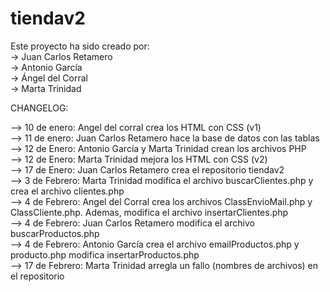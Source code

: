 # tiendav2
Este proyecto ha sido creado por:  
-> Juan Carlos Retamero  
-> Antonio García  
-> Ángel del Corral  
-> Marta Trinidad   

CHANGELOG:  
  
--> 10 de enero: Angel del corral crea los HTML con CSS (v1)  
--> 11 de enero: Juan Carlos Retamero hace la base de datos con las tablas  
--> 12 de Enero: Antonio García y Marta Trinidad crean los archivos PHP  
--> 12 de Enero: Marta Trinidad mejora los HTML con CSS (v2)  
--> 17 de Enero: Juan Carlos Retamero crea el repositorio tiendav2  
--> 3 de Febrero: Marta Trinidad modifica el archivo buscarClientes.php y crea el archivo clientes.php  
--> 4 de Febrero: Angel del Corral crea los archivos ClassEnvioMail.php y ClassCliente.php. Ademas, modifica el archivo insertarClientes.php  
--> 4 de Febrero: Juan Carlos Retamero modifica el archivo buscarProductos.php  
--> 4 de Febrero: Antonio García crea el archivo emailProductos.php y producto.php modifica insertarProductos.php  
--> 17 de Febrero: Marta Trinidad arregla un fallo (nombres de archivos) en el repositorio

